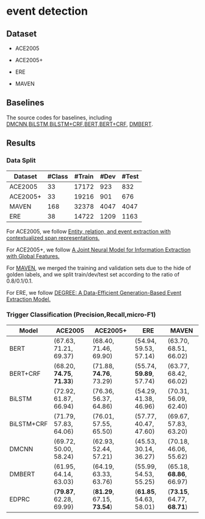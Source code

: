 # event detection

## Dataset

- ACE2005

- ACE2005+

- ERE

- MAVEN

## Baselines

The source codes for baselines, including [DMCNN](DMCNN),[BiLSTM,BiLSTM+CRF](BiLSTM),[BERT,BERT+CRF](BERT), [DMBERT](DMBERT).

## Results

### Data Split


| Dataset    | #Class | #Train | #Dev | #Test |
| ----------- | ----------- | ----------- | ----------- | ----------- |
| ACE2005      | 33   | 17172   | 923      | 832 |
| ACE2005+   | 33    |  19216    | 901 | 676    |
| MAVEN   | 168     | 32378       |  4047| 4047     |
| ERE  | 38     | 14722       |  1209| 1163    |

For ACE2005, we follow [Entity, relation, and event extraction with contextualized span representations.](https://arxiv.org/abs/1909.03546)

For ACE2005+, we follow [A Joint Neural Model for Information Extraction with Global Features.](https://aclanthology.org/2020.acl-main.713/)

For [MAVEN](https://github.com/THU-KEG/MAVEN-dataset/blob/main/DataFormat.md), we merged the training and validation sets due to the hide of golden labels, and we split train/dev/test set according to the ratio of 0.8/0.1/0.1.

For ERE, we follow [DEGREE: A Data-Efficient Generation-Based Event Extraction Model.](https://arxiv.org/abs/2108.12724)


### Trigger Classification (Precision,Recall,micro-F1)


| Model      | ACE2005     | ACE2005+    | ERE         | MAVEN       |
| -----------| ----------- | ----------- | ----------- | ----------- |
| BERT       | (67.63, 71.21, 69.37)  |  (68.40, 71.46, 69.90)  | (54.94, 59.53, 57.14)  | (63.70, 68.51, 66.02) |
| BERT+CRF   | (68.20, **74.75**, **71.33**)  |  (71.88, **74.76**, 73.29)  | (55.74, **59.89**, 57.74)  | (63.77, 68.42, 66.02) |
| BiLSTM     | (72.92, 61.87, 66.94)  |  (76.36, 56.37, 64.86)  | (54.29, 41.38, 46.96)  | (70.31, 56.09, 62.40) |
| BiLSTM+CRF | (71.79, 57.83, 64.06)  |  (76.01, 57.55, 65.50)  | (57.77, 40.47, 47.60)  | (69.67, 57.83, 63.20) |
| DMCNN      | (69.72, 50.00, 58.24)  |  (62.93, 52.44, 57.21)  | (45.53, 30.14, 36.27)  | (70.18, 46.06, 55.62) |
| DMBERT     | (61.95, 64.14, 63.03)  |  (64.19, 63.33, 63.76)  | (55.99, 54.53, 55.25)  | (65.18, **68.86**, 66.97) |
| EDPRC      | (**79.87**, 62.28, 69.99)  |  (**81.29**, 67.15, **73.54**)  | (**61.85**, 54.63, 58.01)  | (**73.15**, 64.77, **68.71**) | 
